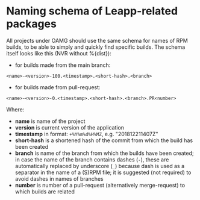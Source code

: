 # Naming schema of Leapp-related packages

All projects under OAMG should use the same schema for names of RPM builds,
to be able to simply and quickly find specific builds. The schema itself looks
like this (NVR without %{dist}):

- for builds made from the main branch:
```
<name>-<version>-100.<timestamp>.<short-hash>.<branch>
```
- for builds made from pull-request:
```
<name>-<version>-0.<timestamp>.<short-hash>.<branch>.PR<number>
```

Where:
- **name** is name of the project
- **version** is current version of the application
- **timestamp** in format: `+%Y%m%d%H%MZ`, e.g. "201812211407Z"
- **short-hash** is a shortened hash of the commit from which the build has been
  created
- **branch** is name of the branch from which the builds have been created;
  in case the name of the branch contains dashes (`-`), these are automatically
  replaced by underscore (`_`) because dash is used as a separator in the name
  of a (S)RPM file; it is suggested (not required) to avoid dashes
  in names of branches
- **number** is number of a pull-request (alternatively merge-request) to which
  builds are related
